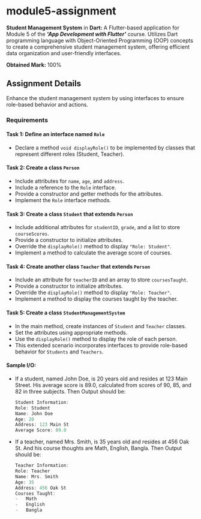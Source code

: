 # module5-assignment

**Student Management System** in **Dart:** A Flutter-based application for Module 5 of the **_'App Development with Flutter'_** course. Utilizes Dart programming language with Object-Oriented Programming (OOP) concepts to create a comprehensive student management system, offering efficient data organization and user-friendly interfaces.

**Obtained Mark:** 100%

## Assignment Details

Enhance the student management system by using interfaces to ensure role-based behavior and actions.

### Requirements

#### Task 1: Define an interface named `Role`

-   Declare a method `void displayRole()` to be implemented by classes that represent different roles (Student, Teacher).

#### Task 2: Create a class `Person`

-   Include attributes for `name`, `age`, and `address`.
-   Include a reference to the `Role` interface.
-   Provide a constructor and getter methods for the attributes.
-   Implement the `Role` interface methods.

#### Task 3: Create a class `Student` that extends `Person`

-   Include additional attributes for `studentID`, `grade`, and a list to store `courseScores`.
-   Provide a constructor to initialize attributes.
-   Override the `displayRole()` method to display `"Role: Student"`.
-   Implement a method to calculate the average score of courses.

#### Task 4: Create another class `Teacher` that extends `Person`

-   Include an attribute for `teacherID` and an array to store `coursesTaught`.
-   Provide a constructor to initialize attributes.
-   Override the `displayRole()` method to display `"Role: Teacher"`.
-   Implement a method to display the courses taught by the teacher.

#### Task 5: Create a class `StudentManagementSystem`

-   In the main method, create instances of `Student` and `Teacher` classes.
-   Set the attributes using appropriate methods.
-   Use the `displayRole()` method to display the role of each person.
-   This extended scenario incorporates interfaces to provide role-based behavior for `Students` and `Teachers`.

#### Sample I/O:

-   If a student, named John Doe, is 20 years old and resides at 123 Main Street. His average score is 89.0, calculated from scores of 90, 85, and 82 in three subjects. Then Output should be:

    ```dart
    Student Information:
    Role: Student
    Name: John Doe
    Age: 20
    Address: 123 Main St
    Average Score: 89.0
    ```

-   If a teacher, named Mrs. Smith, is 35 years old and resides at 456 Oak St. And his course thoughts are Math, English, Bangla. Then Output should be:

    ```dart
    Teacher Information:
    Role: Teacher
    Name: Mrs. Smith
    Age: 35
    Address: 456 Oak St
    Courses Taught:
    -   Math
    -   English
    -   Bangla
    ```
